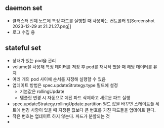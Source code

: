 ## daemon set 
- 클러스터 전체 노드에 특정 파드를 실행할  때 사용하는 컨트롤러 ![[Screenshot 2023-12-29 at 21.21.27.png]]
- 로그 수집 용 
## stateful set
- 상태가 있는 pod을 관리 
- volume을 사용해 특정 데이터를 저장 후 pod를 재시작 했을 때 해당 데이터를 유지 
- 여러 개의 pod 사이에 순서를 지정해 실행할 수 있음 
- 업데이트 방법은 spec.updateStrategy.type 필드에 설정 
	- 기본값은 rollingUpdate
	- 템플릿 변경 시 자동으로 예전 파드 삭제하고 새로운 파드 실행 
- spec.updateStrategy.rollingUpdate.partition 필드 값을 바꾸면 스테이트풀 세트에 변경 사항이 있을 때 지정된 값보다 큰 번호를 가진 파드들을 업데이트 한다. 
- 작은 번호는 업데이트 하지 않는다. 파드가 분할되는 것 
- 